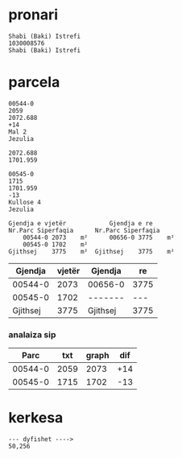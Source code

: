 
# pronari

```
Shabi (Baki) Istrefi 
1030008576
Shabi (Baki) Istrefi

```
# parcela

```
00544-0
2059
2072.688
+14
Mal 2
Jezulia

2072.688
1701.959

00545-0
1715
1701.959
-13
Kullose 4
Jezulia

Gjendja e vjetër			Gjendja e re		
Nr.Parc	Siperfaqia		Nr.Parc	Siperfaqia	
    00544-0	2073	m²	    00656-0	3775	m²
    00545-0	1702	m²			
Gjithsej	3775	m²	Gjithsej	3775	m²

```
| Gjendja | vjetër | Gjendja | re |
| --------------- | --------------- | --------------- | --------------- |
| 00544-0  | 2073  | 00656-0  | 3775  |
| 00545-0  | 1702  | -------  | ---   |
| Gjithsej | 3775  | Gjithsej | 3775  |


### analaiza sip

| Parc | txt | graph | dif |
| --------------- | --------------- | --------------- | --------------- |
| 00544-0 | 2059 | 2073 | +14 |
| 00545-0 | 1715 | 1702 | -13 |


# kerkesa
```
--- dyfishet ---->
50,256
```
